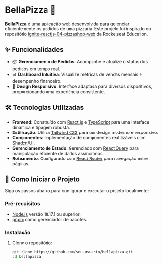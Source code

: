 # BellaPizza 🍕

**BellaPizza** é uma aplicação web desenvolvida para gerenciar eficientemente os pedidos de uma pizzaria. Este projeto foi inspirado no repositório [ignite-reactjs-04-pizzashop-web](https://github.com/rocketseat-education/ignite-reactjs-04-pizzashop-web) da Rocketseat Education.

## ✨ Funcionalidades

- 📦 **Gerenciamento de Pedidos**: Acompanhe e atualize o status dos pedidos em tempo real.
- 📊 **Dashboard Intuitiva**: Visualize métricas de vendas mensais e desempenho financeiro.
- 📱 **Design Responsivo**: Interface adaptada para diversos dispositivos, proporcionando uma experiência consistente.

## 🛠️ Tecnologias Utilizadas

- **Frontend**: Construído com [React.js](https://react.dev) e [TypeScript](https://www.typescriptlang.org) para uma interface dinâmica e tipagem robusta.
- **Estilização**: Utiliza [Tailwind CSS](https://tailwindcss.com) para um design moderno e responsivo.
- **Componentes**: Implementação de componentes reutilizáveis com [Shadcn/UI](https://shadcn.dev).
- **Gerenciamento de Estado**: Gerenciado com [React Query](https://tanstack.com/query/latest) para manipulação eficiente de dados assíncronos.
- **Roteamento**: Configurado com [React Router](https://reactrouter.com) para navegação entre páginas.

## 🚀 Como Iniciar o Projeto

Siga os passos abaixo para configurar e executar o projeto localmente:

### Pré-requisitos

- [Node.js](https://nodejs.org) versão 18.17.1 ou superior.
- [pnpm](https://pnpm.io) como gerenciador de pacotes.

### Instalação

1. Clone o repositório:

   ```bash
   git clone https://github.com/seu-usuario/bellapizza.git
   cd bellapizza
